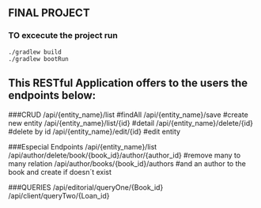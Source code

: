 ## FINAL PROJECT 
### TO excecute the project run
	./gradlew build
	./gradlew bootRun

## This RESTful Application offers to the users the endpoints below:
###CRUD
	/api/{entity_name}/list        #findAll
	/api/{entity_name}/save        #create new entity
	/api/{entity_name}/list/{id}   #detail
	/api/{entity_name}/delete/{id} #delete by id 
	/api/{entity_name}/edit/{id}   #edit entity

###Especial Endpoints
	/api/{entity_name}/list
	/api/author/delete/book/{book_id}/author/{author_id}  #remove many to many relation
	/api/author/books/{book_id}/authors                   #and an author to the book and create if doesn´t exist   
	


###QUERIES
	/api/editorial/queryOne/{Book_id}
	/api/client/queryTwo/{Loan_id}



